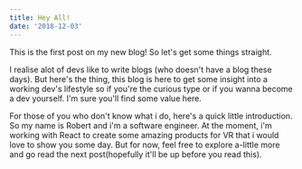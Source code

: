 ```yaml
---
title: Hey All!
date: '2018-12-03'
---
```


This is the first post on my new blog! So let's get some things straight.

I realise alot of devs like to write blogs (who doesn't have a blog these days). But here's the thing, this blog is here to get some insight into a working dev's lifestyle so if you're the curious type or if you wanna become a dev yourself. I'm sure you'll find some value here.

For those of you who don't know what i do, here's a quick little introduction. So my name is Robert and i'm a software engineer. At the moment, i'm working with React to create some amazing products for VR that i would love to show you some day. But for now, feel free to explore a-little more and go read the next post(hopefully it'll be up before you read this).
